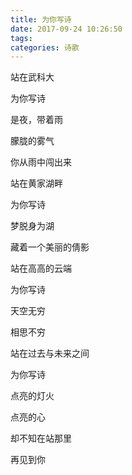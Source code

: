 ```yaml
---
title: 为你写诗
date: 2017-09-24 10:26:50
tags:
categories: 诗歌
---
```

站在武科大

为你写诗

是夜，带着雨

朦胧的雾气

你从雨中闯出来

站在黄家湖畔

为你写诗

梦脱身为湖

藏着一个美丽的倩影
<!-- more -->
站在高高的云端

为你写诗

天空无穷

相思不穷

站在过去与未来之间

为你写诗

点亮的灯火

点亮的心

却不知在站那里

再见到你